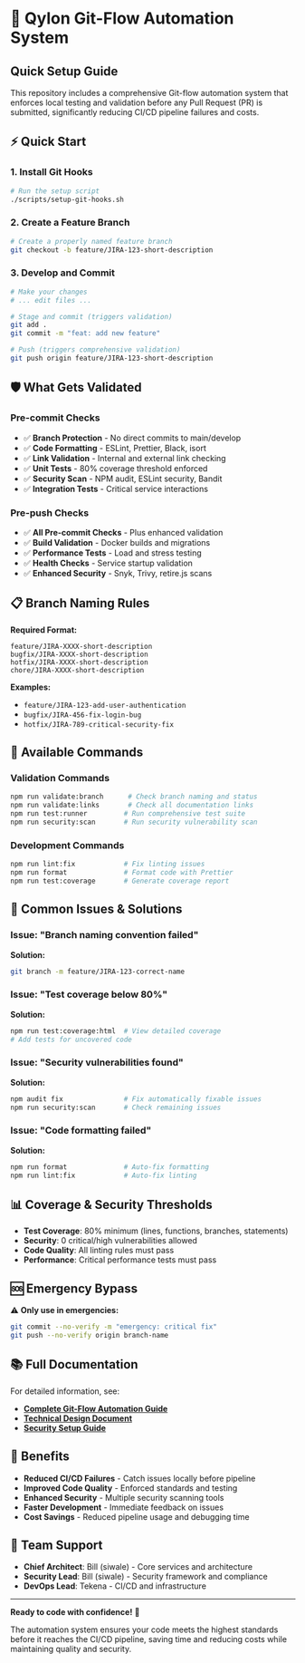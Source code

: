 # 🚀 Qylon Git-Flow Automation System

## Quick Setup Guide

This repository includes a comprehensive Git-flow automation system that enforces local testing and validation before any Pull Request (PR) is submitted, significantly reducing CI/CD pipeline failures and costs.

## ⚡ Quick Start

### 1. Install Git Hooks

```bash
# Run the setup script
./scripts/setup-git-hooks.sh
```

### 2. Create a Feature Branch

```bash
# Create a properly named feature branch
git checkout -b feature/JIRA-123-short-description
```

### 3. Develop and Commit

```bash
# Make your changes
# ... edit files ...

# Stage and commit (triggers validation)
git add .
git commit -m "feat: add new feature"

# Push (triggers comprehensive validation)
git push origin feature/JIRA-123-short-description
```

## 🛡️ What Gets Validated

### Pre-commit Checks
- ✅ **Branch Protection** - No direct commits to main/develop
- ✅ **Code Formatting** - ESLint, Prettier, Black, isort
- ✅ **Link Validation** - Internal and external link checking
- ✅ **Unit Tests** - 80% coverage threshold enforced
- ✅ **Security Scan** - NPM audit, ESLint security, Bandit
- ✅ **Integration Tests** - Critical service interactions

### Pre-push Checks
- ✅ **All Pre-commit Checks** - Plus enhanced validation
- ✅ **Build Validation** - Docker builds and migrations
- ✅ **Performance Tests** - Load and stress testing
- ✅ **Health Checks** - Service startup validation
- ✅ **Enhanced Security** - Snyk, Trivy, retire.js scans

## 📋 Branch Naming Rules

**Required Format:**
```
feature/JIRA-XXXX-short-description
bugfix/JIRA-XXXX-short-description
hotfix/JIRA-XXXX-short-description
chore/JIRA-XXXX-short-description
```

**Examples:**
- `feature/JIRA-123-add-user-authentication`
- `bugfix/JIRA-456-fix-login-bug`
- `hotfix/JIRA-789-critical-security-fix`

## 🔧 Available Commands

### Validation Commands
```bash
npm run validate:branch      # Check branch naming and status
npm run validate:links       # Check all documentation links
npm run test:runner         # Run comprehensive test suite
npm run security:scan       # Run security vulnerability scan
```

### Development Commands
```bash
npm run lint:fix            # Fix linting issues
npm run format              # Format code with Prettier
npm run test:coverage       # Generate coverage report
```

## 🚨 Common Issues & Solutions

### Issue: "Branch naming convention failed"
**Solution:**
```bash
git branch -m feature/JIRA-123-correct-name
```

### Issue: "Test coverage below 80%"
**Solution:**
```bash
npm run test:coverage:html  # View detailed coverage
# Add tests for uncovered code
```

### Issue: "Security vulnerabilities found"
**Solution:**
```bash
npm audit fix               # Fix automatically fixable issues
npm run security:scan       # Check remaining issues
```

### Issue: "Code formatting failed"
**Solution:**
```bash
npm run format              # Auto-fix formatting
npm run lint:fix            # Auto-fix linting
```

## 📊 Coverage & Security Thresholds

- **Test Coverage**: 80% minimum (lines, functions, branches, statements)
- **Security**: 0 critical/high vulnerabilities allowed
- **Code Quality**: All linting rules must pass
- **Performance**: Critical performance tests must pass

## 🆘 Emergency Bypass

⚠️ **Only use in emergencies:**

```bash
git commit --no-verify -m "emergency: critical fix"
git push --no-verify origin branch-name
```

## 📚 Full Documentation

For detailed information, see:
- **[Complete Git-Flow Automation Guide](docs/GIT_FLOW_AUTOMATION.md)**
- **[Technical Design Document](docs/Qylon%20Technical%20Design%20Doc.md)**
- **[Security Setup Guide](docs/SECURITY_SETUP.md)**

## 🎯 Benefits

- **Reduced CI/CD Failures** - Catch issues locally before pipeline
- **Improved Code Quality** - Enforced standards and testing
- **Enhanced Security** - Multiple security scanning tools
- **Faster Development** - Immediate feedback on issues
- **Cost Savings** - Reduced pipeline usage and debugging time

## 👥 Team Support

- **Chief Architect**: Bill (siwale) - Core services and architecture
- **Security Lead**: Bill (siwale) - Security framework and compliance
- **DevOps Lead**: Tekena - CI/CD and infrastructure

---

**Ready to code with confidence!** 🚀

The automation system ensures your code meets the highest standards before it reaches the CI/CD pipeline, saving time and reducing costs while maintaining quality and security.

